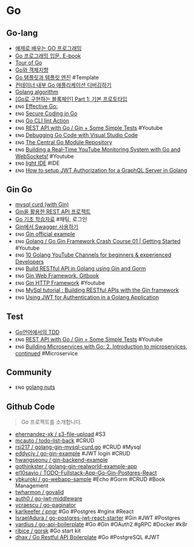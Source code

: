 # Go

## Go-lang
- [예제로 배우는 GO 프로그래밍](http://golang.site/Go/Applications)
- [Go 프로그래밍 입문. E-book](http://codingnuri.com/golang-book/index.html)
- [Tour of Go](https://go-tour-kr.appspot.com/#8)
- [Go와 객체지향](https://golangkorea.github.io/post/go-start/object-oriented/)
- [Go 탬플릿과 템플릿 엔진](https://dksshddl.tistory.com/entry/Go-web-programming-템플릿과-템플릿-엔진) #Template
- [컨테이너 내부 Go 애플리케이션 디버깅하기](https://mingrammer.com/debugging-containerized-go-app/)
- [Golang algorithm](https://github.com/AI-Trolls/algorithm-with-golang)
- [[Go로 구현하는 블록체인] Part 1: 기본 프로토타입](https://mingrammer.com/building-blockchain-in-go-part-1/)
- ᴇɴɢ [Effective Go:](https://golang.org/doc/effective_go.html)
- ᴇɴɢ [Secure Coding in Go](https://tutorialedge.net/golang/secure-coding-in-go-input-validation/)
- ᴇɴɢ [Go CLI lint Action](https://github.com/golangci/golangci-lint-action) 
- ᴇɴɢ [REST API with Go / Gin + Some Simple Tests](https://youtu.be/LOn1GUsjOF4) #Youtube
- ᴇɴɢ [Debugging Go Code with Visual Studio Code](https://www.digitalocean.com/community/tutorials/debugging-go-code-with-visual-studio-code)
- ᴇɴɢ [The Central Go Module Repository](https://search.gocenter.io)
- ᴇɴɢ [Building a Real-Time YouTube Monitoring System with Go and WebSockets!](https://youtu.be/n3BQLHtsrkM) #Youtube
- ᴇɴɢ [light IDE](https://code.google.com/archive/p/liteide/) #IDE
- ᴇɴɢ [How to setup JWT Authorization for a GraphQL Server in Golang](https://pragmaticreviews.com/how-to-setup-jwt-authorization-for-a-graphql-server-in-golang/)


## Gin Go
- [mysql curd (with Gin)](https://dejavuqa.tistory.com/331)
- [Gin을 활용한 REST API 프로젝트](https://riptutorial.com/ko/go/example/29299/gin을-사용한-restfull-프로젝트-api)
- [Go 기초 학습자료](https://snowdeer.github.io/blog/categories/#go) #채팅, 로그인
- [Gin에서 Swagger 사용하기](https://dejavuqa.tistory.com/330)
- ᴇɴɢ [Gin official example](https://github.com/gin-gonic/examples)
- ᴇɴɢ [Golang / Go Gin Framework Crash Course 01 | Getting Started](https://www.youtube.com/watch?v=qR0WnWL2o1Q) #Youtube
- ᴇɴɢ [10 Golang YouTube Channels for beginners & experienced Developers](https://blog.feedspot.com/golang_youtube_channels/)
- ᴇɴɢ [Build RESTful API in Golang using Gin and Gorm](https://morioh.com/p/17f2e7997e16)
- ᴇɴɢ [Gin Web Framework. Gitbook](https://chenyitian.gitbooks.io/gin-web-framework/content/)
- ᴇɴɢ [Gin HTTP Framework](https://www.youtube.com/playlist?list=PL3eAkoh7fypr8zrkiygiY1e9osoqjoV9w) #Youtube
- ᴇɴɢ [MySql tutorial : Building RESTful APIs with the Gin framework](https://steemit.com/utopian-io/@elingmeyatmaja/building-restful-apis-with-the-gin-framework)
- ᴇɴɢ [Using JWT for Authentication in a Golang Application](https://learn.vonage.com/blog/2020/03/13/using-jwt-for-authentication-in-a-golang-application-dr/)


## Test
- [Go언어에서의 TDD](https://www.joinc.co.kr/w/man/12/golang/TDD)
- ᴇɴɢ [REST API with Go / Gin + Some Simple Tests](https://www.youtube.com/watch?v=LOn1GUsjOF4) #Youtube
- ᴇɴɢ [Building Microservices with Go: 2. Introduction to microservices, continued](https://www.youtube.com/watch?v=hodOppKJm5Y) #Microservice


## Community
- ᴇɴɢ [golang nuts](https://groups.google.com/g/golang-nuts)


## Github Code
> Go 프로젝트를 소개합니다.

- [ehernandez-xk / s3-file-upload](https://gist.github.com/ehernandez-xk/e151b69f5734c8e2d7e7347d79966bb9) #S3
- [mcauto / todo-list-back](https://github.com/mcauto/todo-list-back) #CRUD
- [rsj217 / golang-gin-mysql-curd.go](https://gist.github.com/rsj217/26492af115a083876570f003c64df118) #CRUD #Mysql
- [eddycjy / go-gin-example](https://github.com/eddycjy/go-gin-example) #JWT login #CRUD
- [hwangseonu / gin-backend-example](https://github.com/eddycjy/go-gin-example)
- [gothinkster / golang-gin-realworld-example-app](https://github.com/gothinkster/golang-gin-realworld-example-app)
- [el10savio / TODO-Fullstack-App-Go-Gin-Postgres-React](https://github.com/el10savio/TODO-Fullstack-App-Go-Gin-Postgres-React)
- [ybkuroki / go-webapp-sample](https://github.com/ybkuroki/go-webapp-sample) #Echo #Gorm #CRUD #Book Management
- [twharmon / govalid](https://github.com/twharmon/govalid)
- [auth0 / go-jwt-middleware](https://github.com/auth0/go-jwt-middleware)
- [vcraescu / go-paginator](https://github.com/vcraescu/go-paginator)
- [karlkeefer / pngr](https://github.com/karlkeefer/pngr) #Go #Postgres #nginx #React
- [IsraelAdura / go-postgres-jwt-react-starter](https://github.com/IsraelAdura/go-postgres-jwt-react-starter) #Gin #JWT #Postgres 
- [vardius / go-api-boilerplate](https://github.com/vardius/go-api-boilerplate) #Go #Gin #OAuth2 #gRPC #Docker #k8r
- [ribice / gorsk](https://github.com/ribice/gorsk) #Go start kit
- [dhax / Go Restful API Boilerplate](https://github.com/dhax/go-base) #Go #PostgreSQL #JWT